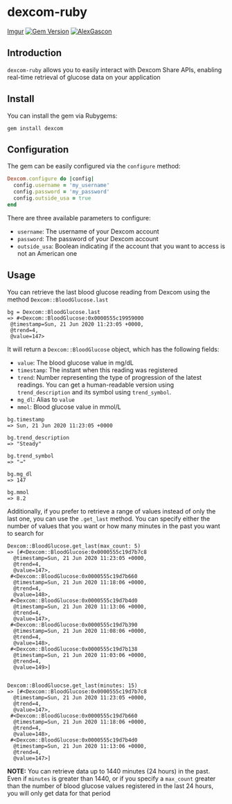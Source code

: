 # dexcom-ruby
[Imgur](https://i.imgur.com/HZdC1fH.png?1)
[![Gem Version](https://badge.fury.io/rb/dexcom.svg)](https://rubygems.org/gems/dexcom) [![AlexGascon](https://circleci.com/gh/AlexGascon/dexcom-ruby.svg?style=svg)](https://app.circleci.com/pipelines/github/AlexGascon/dexcom-ruby)

## Introduction
`dexcom-ruby` allows you to easily interact with Dexcom Share APIs, enabling real-time retrieval of glucose data on your application

## Install
You can install the gem via Rubygems:

```
gem install dexcom
```

## Configuration
The gem can be easily configured via the `configure` method:

```ruby
Dexcom.configure do |config|
  config.username = 'my_username'
  config.password = 'my_password'
  config.outside_usa = true
end
```

There are three available parameters to configure:
* `username`: The username of your Dexcom account
* `password`: The password of your Dexcom account
* `outside_usa`: Boolean indicating if the account that you want to access is not an American one

## Usage
You can retrieve the last blood glucose reading from Dexcom using the method `Dexcom::BloodGlucose.last`

```
bg = Dexcom::BloodGlucose.last
=> #<Dexcom::BloodGlucose:0x0000555c19959000
 @timestamp=Sun, 21 Jun 2020 11:23:05 +0000,
 @trend=4,
 @value=147>
```

It will return a `Dexcom::BloodGlucose` object, which has the following fields:

* `value`: The blood glucose value in mg/dL
* `timestamp`: The instant when this reading was registered
* `trend`: Number representing the type of progression of the latest readings. You can get a human-readable version using `trend_description` and its symbol using `trend_symbol`.
* `mg_dl`: Alias to `value`
* `mmol`: Blood glucose value in mmol/L

```
bg.timestamp
=> Sun, 21 Jun 2020 11:23:05 +0000

bg.trend_description
=> "Steady"

bg.trend_symbol
=> "→"

bg.mg_dl
=> 147

bg.mmol
=> 8.2
```

Additionally, if you prefer to retrieve a range of values instead of only the last one, you can use the `.get_last` method. You can specify either the number of values that you want or how many minutes in the past you want to search for

```
Dexcom::BloodGlucose.get_last(max_count: 5)
=> [#<Dexcom::BloodGlucose:0x0000555c19d7b7c8
  @timestamp=Sun, 21 Jun 2020 11:23:05 +0000,
  @trend=4,
  @value=147>,
 #<Dexcom::BloodGlucose:0x0000555c19d7b660
  @timestamp=Sun, 21 Jun 2020 11:18:06 +0000,
  @trend=4,
  @value=148>,
 #<Dexcom::BloodGlucose:0x0000555c19d7b4d0
  @timestamp=Sun, 21 Jun 2020 11:13:06 +0000,
  @trend=4,
  @value=147>,
 #<Dexcom::BloodGlucose:0x0000555c19d7b390
  @timestamp=Sun, 21 Jun 2020 11:08:06 +0000,
  @trend=4,
  @value=148>,
 #<Dexcom::BloodGlucose:0x0000555c19d7b138
  @timestamp=Sun, 21 Jun 2020 11:03:06 +0000,
  @trend=4,
  @value=149>]


Dexcom::BloodGluocse.get_last(minutes: 15)
=> [#<Dexcom::BloodGlucose:0x0000555c19d7b7c8
  @timestamp=Sun, 21 Jun 2020 11:23:05 +0000,
  @trend=4,
  @value=147>,
 #<Dexcom::BloodGlucose:0x0000555c19d7b660
  @timestamp=Sun, 21 Jun 2020 11:18:06 +0000,
  @trend=4,
  @value=148>,
 #<Dexcom::BloodGlucose:0x0000555c19d7b4d0
  @timestamp=Sun, 21 Jun 2020 11:13:06 +0000,
  @trend=4,
  @value=147>]
```

**NOTE:** You can retrieve data up to 1440 minutes (24 hours) in the past. Even if `minutes` is greater than 1440, or if you specify a `max_count` greater than the number of blood glucose values registered in the last 24 hours, you will only get data for that period
